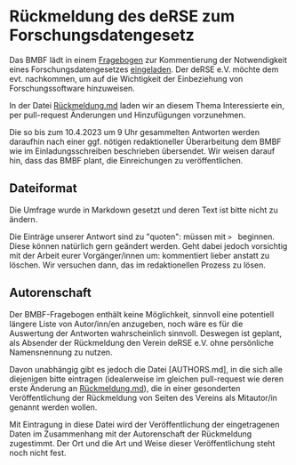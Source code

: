 # Rückmeldung des deRSE zum Forschungsdatengesetz

Das BMBF lädt in einem [Fragebogen](https://www.bmbf.de/SharedDocs/Downloads/de/2023/230306-forschungsdatengesetz-fragebogen.html) zur Kommentierung der Notwendigkeit eines Forschungsdatengesetzes [eingeladen](https://www.bmbf.de/SharedDocs/Downloads/de/2023/230306-forschungsdatengesetz-Einladungsschreiben.html).
Der deRSE e.V. möchte dem evt. nachkommen, um auf die Wichtigkeit der Einbeziehung von Forschungssoftware hinzuweisen.

In der Datei [Rückmeldung.md](Rückmeldung.md) laden wir an diesem Thema Interessierte ein, per pull-request Änderungen und Hinzufügungen vorzunehmen.

Die so bis zum 10.4.2023 um 9 Uhr gesammelten Antworten werden daraufhin nach einer ggf. nötigen redaktioneller Überarbeitung dem BMBF wie im Einladungsschreiben beschrieben übersendet.
Wir weisen darauf hin, dass das BMBF plant, die Einreichungen zu veröffentlichen.

## Dateiformat

Die Umfrage wurde in Markdown gesetzt und deren Text ist bitte nicht zu ändern.

Die Einträge unserer Antwort sind zu "quoten": müssen mit ```> ``` beginnen.
Diese können natürlich gern geändert werden.
Geht dabei jedoch vorsichtig mit der Arbeit eurer Vorgänger/innen um: kommentiert lieber anstatt zu löschen.
Wir versuchen dann, das im redaktionellen Prozess zu lösen.

## Autorenschaft

Der BMBF-Fragebogen enthält keine Möglichkeit, sinnvoll eine potentiell längere Liste von Autor/inn/en anzugeben, noch wäre es für die Auswertung der Antworten wahrscheinlich sinnvoll.
Deswegen ist geplant, als Absender der Rückmeldung den Verein deRSE e.V. ohne persönliche Namensnennung zu nutzen.

Davon unabhängig gibt es jedoch die Datei [AUTHORS.md], in die sich alle diejenigen bitte eintragen (idealerweise im gleichen pull-request wie deren erste Änderung an [Rückmeldung.md](Rückmeldung.md)), die in einer gesonderten Veröffentlichung der Rückmeldung von Seiten des Vereins als Mitautor/in genannt werden wollen.

Mit Eintragung in diese Datei wird der Veröffentlichung der eingetragenen Daten im Zusammenhang mit der Autorenschaft der Rückmeldung zugestimmt.
Der Ort und die Art und Weise dieser Veröffentlichung steht noch nicht fest.

